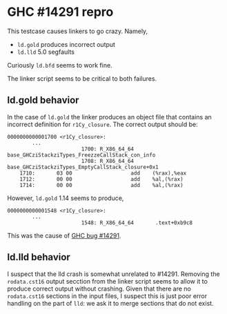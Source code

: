 # GHC #14291 repro

This testcase causes linkers to go crazy. Namely,

 * `ld.gold` produces incorrect output
 * `ld.lld` 5.0 segfaults

Curiously `ld.bfd` seems to work fine.

The linker script seems to be critical to both failures.

## ld.gold behavior

In the case of `ld.gold` the linker produces an object file that contains an
incorrect definition for `r1Cy_closure`. The correct output should be:
```
0000000000001700 <r1Cy_closure>:
        ...
                        1700: R_X86_64_64       base_GHCziStackziTypes_FreezzeCallStack_con_info
                        1708: R_X86_64_64       base_GHCziStackziTypes_EmptyCallStack_closure+0x1
    1710:       03 00                   add    (%rax),%eax
    1712:       00 00                   add    %al,(%rax)
    1714:       00 00                   add    %al,(%rax)
```
However, `ld.gold` 1.14 seems to produce,
```
0000000000001548 <r1Cy_closure>:
        ...
                        1548: R_X86_64_64       .text+0xb9c8
```

This was the cause of [GHC bug #14291](https://ghc.haskell.org/trac/ghc/ticket/14291).


## ld.lld behavior

I suspect that the lld crash is somewhat unrelated to #14291. Removing the
`rodata.cst16` output secction from the linker script seems to allow it to 
produce correct output without crashing. Given that there are no `rodata.cst16`
sections in the input files, I suspect this is just poor error handling on the
part of `lld`: we ask it to merge sections that do not exist.
